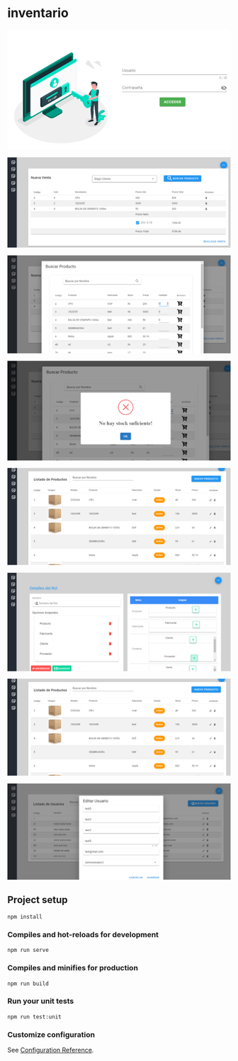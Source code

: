 # inventario

![Home Letra](https://github.com/JohnKTB/Sistema-Inventario-Front/blob/main/images/login.png)

![Home Letra](https://github.com/JohnKTB/Sistema-Inventario-Front/blob/main/images/nuevaVenta.png)

![Home Letra](https://github.com/JohnKTB/Sistema-Inventario-Front/blob/main/images/buscarProducto.png)

![Home Letra](https://github.com/JohnKTB/Sistema-Inventario-Front/blob/main/images/buscarProducto2.png)

![Home Letra](https://github.com/JohnKTB/Sistema-Inventario-Front/blob/main/images/producto.png)

![Home Letra](https://github.com/JohnKTB/Sistema-Inventario-Front/blob/main/images/nuevoRol.png)

![Home Letra](https://github.com/JohnKTB/Sistema-Inventario-Front/blob/main/images/producto.png)

![Home Letra](https://github.com/JohnKTB/Sistema-Inventario-Front/blob/main/images/nuevoUsuario.png)

## Project setup
```
npm install
```

### Compiles and hot-reloads for development
```
npm run serve
```

### Compiles and minifies for production
```
npm run build
```

### Run your unit tests
```
npm run test:unit
```

### Customize configuration
See [Configuration Reference](https://cli.vuejs.org/config/).
